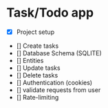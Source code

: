 # Task/Todo app

- [x] Project setup
- [] Create tasks
- [] Database Schema (SQLITE)
- [] Entities
- [] Update tasks
- [] Delete tasks
- [] Authentication (cookies)
- [] validate requests from user
- [] Rate-limiting
